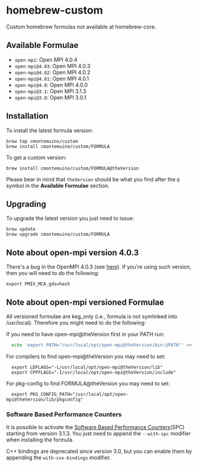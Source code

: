 # homebrew-custom

Custom homebrew formulas not available at homebrew-core.

## Available Formulae

* `open-mpi`: Open MPI 4.0.4
* `open-mpi@4.03`: Open MPI 4.0.3
* `open-mpi@4.02`: Open MPI 4.0.2
* `open-mpi@4.01`: Open MPI 4.0.1
* `open-mpi@4.0`: Open MPI 4.0.0
* `open-mpi@3.1`: Open MPI 3.1.3
* `open-mpi@3.0`: Open MPI 3.0.1

## Installation

To install the latest formula version:

```shell script
brew tap cmontemuino/custom
brew install cmontemuino/custom/FORMULA
```

To get a custom version:

```shell script
brew install cmontemuino/custom/FORMULA@theVersion
```

Please bear in mind that `theVersion` should be what you find after the `@` symbol in the **Available Formulae** section.

## Upgrading

To upgrade the latest version you just need to issue:

```shell script
brew update
brew upgrade cmontemuino/custom/FORMULA
```

## Note about open-mpi version 4.0.3

There's a bug in the OpenMPI 4.0.3 (see [here](https://github.com/open-mpi/ompi/issues/7516)). If you're using such version,
then you will need to do the following:

```shell script
export PMIX_MCA_gds=hash
```

## Note about open-mpi versioned Formulae

All versioned formulae are keg_only (i.e., formula is not symlinked into /usr/local). Therefore you might need to do the following:

If you need to have open-mpi@theVersion first in your PATH run:

```bash
  echo 'export PATH="/usr/local/opt/open-mpi@theVersion/bin:$PATH"' >> ~/.bash_profile
```

For compilers to find open-mpi@theVersion you may need to set:

```shell script
  export LDFLAGS="-L/usr/local/opt/open-mpi@theVersion/lib"
  export CPPFLAGS="-I/usr/local/opt/open-mpi@theVersion/include"
```

For pkg-config to find FORMULA@theVersion you may need to set:

```shell script
  export PKG_CONFIG_PATH="/usr/local/opt/open-mpi@theVersion/lib/pkgconfig"
```

### Software Based Performance Counters

It is possible to activate the [Software Based Performance Counters][spc](SPC) starting from version 3.1.3.
You just need to append the `--with-spc` modifier when installing the formula.

C++ bindings are deprecated since version 3.0, but you can enable them by appending the `with-cxx-bindings` modifier.

[spc]: https://github.com/davideberius/ompi/wiki/How-to-Use-Software-Based-Performance-Counters-(SPCs)-in-Open-MPI
